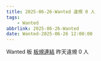 ```yaml
---
title: 2025-06-26-Wanted 違規 0 人
tags:
    - Wanted
abbrlink: 2025-06-26-Wanted
date: Wanted-2025-06-26 12:00:00
---
```

Wanted 板 [板規連結](https://www.ptt.cc/bbs/Wanted/M.1608829773.A.D3B.html)
昨天違規 0 人
